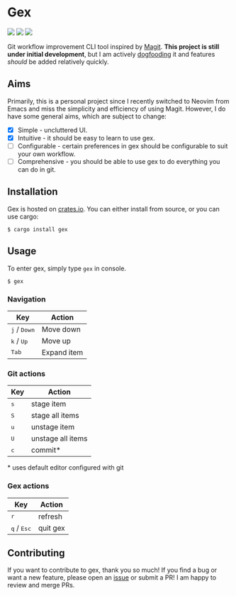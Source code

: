 # Gex 

[![](https://img.shields.io/crates/v/gex)](https://crates.io/crates/gex)
[![](https://img.shields.io/crates/d/gex)](https://crates.io/crates/gex)
[![](https://img.shields.io/crates/l/gex)](https://crates.io/crates/gex)

Git workflow improvement CLI tool inspired by [Magit](https://github.com/magit/magit). **This project is still under initial development**, but I am actively [dogfooding](https://en.wikipedia.org/wiki/Eating_your_own_dog_food) it and features *should* be added relatively quickly.

## Aims
Primarily, this is a personal project since I recently switched to Neovim from Emacs and miss the simplicity and efficiency of using Magit. However, I do have some general aims, which are subject to change:

- [x] Simple - uncluttered UI.
- [x] Intuitive - it should be easy to learn to use gex.
- [ ] Configurable - certain preferences in gex should be configurable to suit your own workflow.
- [ ] Comprehensive - you should be able to use gex to do everything you can do in git.

## Installation
Gex is hosted on [crates.io](https://crates.io/crates/gex). You can either install from source, or you can use cargo:

```console
$ cargo install gex
```

## Usage

To enter gex, simply type `gex` in console.

```console
$ gex
```

### Navigation

| Key                            | Action      |
| ------------------------------ | ---------   |
| <kbd>j</kbd> / <kbd>Down</kbd> | Move down   |
| <kbd>k</kbd> / <kbd>Up</kbd>   | Move up     |
| <kbd>Tab</kbd>                 | Expand item |

### Git actions

| Key          | Action            |
| ------------ | ----------------- |
| <kbd>s</kbd> | stage item        |
| <kbd>S</kbd> | stage all items   |
| <kbd>u</kbd> | unstage item      |
| <kbd>U</kbd> | unstage all items |
| <kbd>c</kbd> | commit\*          |

\* uses default editor configured with git

### Gex actions

| Key                           | Action   |
| ----------------------------- | -------- |
| <kbd>r</kbd>                  | refresh  |
| <kbd>q</kbd> / <kbd>Esc</kbd> | quit gex |

## Contributing

If you want to contribute to gex, thank you so much! If you find a bug or want a new feature, please open an [issue](https://github.com/Piturnah/gex/issues) or submit a PR! I am happy to review and merge PRs.
